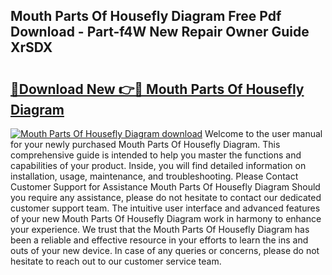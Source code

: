 ## Mouth Parts Of Housefly Diagram Free Pdf Download - Part-f4W New Repair Owner Guide XrSDX

# <h2><a href="http://dfseuab.blite.top/?on=Mouth+Parts+Of+Housefly+Diagram">🔗Download New 👉🔴 Mouth Parts Of Housefly Diagram</a></h2>

[![Mouth Parts Of Housefly Diagram download](https://i.imgur.com/lujVjoI.png)](http://dfseuab.blite.top/?on=Mouth+Parts+Of+Housefly+Diagram)
Welcome to the user manual for your newly purchased Mouth Parts Of Housefly Diagram. This comprehensive guide is intended to help you master the functions and capabilities of your product. Inside, you will find detailed information on installation, usage, maintenance, and troubleshooting. Please Contact Customer Support for Assistance Mouth Parts Of Housefly Diagram Should you require any assistance, please do not hesitate to contact our dedicated customer support team. The intuitive user interface and advanced features of your new Mouth Parts Of Housefly Diagram work in harmony to enhance your experience. We trust that the Mouth Parts Of Housefly Diagram has been a reliable and effective resource in your efforts to learn the ins and outs of your new device. In case of any queries or concerns, please do not hesitate to reach out to our customer service team.
